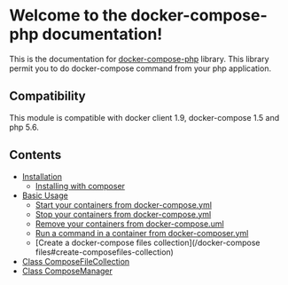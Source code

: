 # Welcome to the docker-compose-php documentation!

This is the documentation for [docker-compose-php](https://github.com/omauger/docker-compose-php) library.
This library permit you to do docker-compose command from your php application.

## Compatibility

This module is compatible with docker client 1.9, docker-compose 1.5 and php 5.6.

## Contents

* [Installation](/installation)
    * [Installing with composer](/installation#installing-with-composer)
* [Basic Usage](/basic)
    * [Start your containers from docker-compose.yml](/basic#start)
    * [Stop your containers from docker-compose.yml](/basic#stop)
    * [Remove your containers from docker-compose.uml](/basic#remove)
    * [Run a command in a container from docker-composer.yml](/basic#run)
    * [Create a docker-compose files collection](/docker-compose files#create-composefiles-collection)
* [Class ComposeFileCollection](/composefilecollection)
* [Class ComposeManager](/composemanager)

